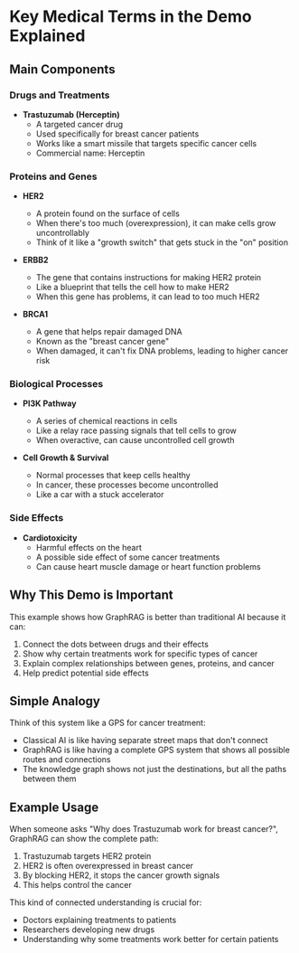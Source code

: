 # Key Medical Terms in the Demo Explained

## Main Components

### Drugs and Treatments
- **Trastuzumab (Herceptin)**
  - A targeted cancer drug
  - Used specifically for breast cancer patients
  - Works like a smart missile that targets specific cancer cells
  - Commercial name: Herceptin

### Proteins and Genes
- **HER2**
  - A protein found on the surface of cells
  - When there's too much (overexpression), it can make cells grow uncontrollably
  - Think of it like a "growth switch" that gets stuck in the "on" position

- **ERBB2**
  - The gene that contains instructions for making HER2 protein
  - Like a blueprint that tells the cell how to make HER2
  - When this gene has problems, it can lead to too much HER2

- **BRCA1**
  - A gene that helps repair damaged DNA
  - Known as the "breast cancer gene"
  - When damaged, it can't fix DNA problems, leading to higher cancer risk

### Biological Processes
- **PI3K Pathway**
  - A series of chemical reactions in cells
  - Like a relay race passing signals that tell cells to grow
  - When overactive, can cause uncontrolled cell growth

- **Cell Growth & Survival**
  - Normal processes that keep cells healthy
  - In cancer, these processes become uncontrolled
  - Like a car with a stuck accelerator

### Side Effects
- **Cardiotoxicity**
  - Harmful effects on the heart
  - A possible side effect of some cancer treatments
  - Can cause heart muscle damage or heart function problems

## Why This Demo is Important

This example shows how GraphRAG is better than traditional AI because it can:
1. Connect the dots between drugs and their effects
2. Show why certain treatments work for specific types of cancer
3. Explain complex relationships between genes, proteins, and cancer
4. Help predict potential side effects

## Simple Analogy

Think of this system like a GPS for cancer treatment:
- Classical AI is like having separate street maps that don't connect
- GraphRAG is like having a complete GPS system that shows all possible routes and connections
- The knowledge graph shows not just the destinations, but all the paths between them

## Example Usage

When someone asks "Why does Trastuzumab work for breast cancer?", GraphRAG can show the complete path:
1. Trastuzumab targets HER2 protein
2. HER2 is often overexpressed in breast cancer
3. By blocking HER2, it stops the cancer growth signals
4. This helps control the cancer

This kind of connected understanding is crucial for:
- Doctors explaining treatments to patients
- Researchers developing new drugs
- Understanding why some treatments work better for certain patients